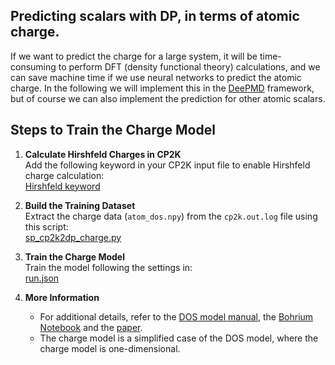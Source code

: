 ## Predicting scalars with DP, in terms of atomic charge.

If we want to predict the charge for a large system, it will be time-consuming to perform DFT (density functional theory) calculations, and we can save machine time if we use neural networks to predict the atomic charge. In the following we will implement this in the [DeePMD](https://github.com/deepmodeling/deepmd-kit) framework, but of course we can also implement the prediction for other atomic scalars.

## Steps to Train the Charge Model

1. **Calculate Hirshfeld Charges in CP2K**  
   Add the following keyword in your CP2K input file to enable Hirshfeld charge calculation:  
   [Hirshfeld keyword](https://github.com/Zhang-pchao/OilWaterInterface/blob/main/DFT_Calculation/cp2k_input/m062x/m062x.inp#L145)

2. **Build the Training Dataset**  
   Extract the charge data (`atom_dos.npy`) from the `cp2k.out.log` file using this script:  
   [sp_cp2k2dp_charge.py](https://github.com/Zhang-pchao/predict_atomic_charge/blob/main/cp2k_Hirshfeld/sp_cp2k2dp_charge.py)

3. **Train the Charge Model**  
   Train the model following the settings in:  
   [run.json](https://github.com/Zhang-pchao/predict_atomic_charge/blob/main/model/run.json)

4. **More Information**  
   - For additional details, refer to the [DOS model manual](https://docs.deepmodeling.com/projects/deepmd/en/master/model/train-fitting-dos.html), the [Bohrium Notebook](https://bohrium.dp.tech/notebooks/6641686247) and the [paper](https://doi.org/10.1021/acs.langmuir.4c05004).  
   - The charge model is a simplified case of the DOS model, where the charge model is one-dimensional.
